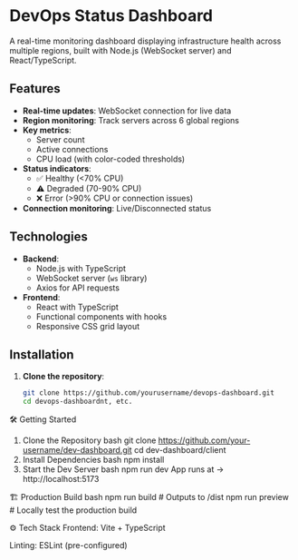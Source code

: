 # DevOps Status Dashboard


A real-time monitoring dashboard displaying infrastructure health across multiple regions, built with Node.js (WebSocket server) and React/TypeScript.

## Features

- **Real-time updates**: WebSocket connection for live data
- **Region monitoring**: Track servers across 6 global regions
- **Key metrics**:
  - Server count
  - Active connections
  - CPU load (with color-coded thresholds)
- **Status indicators**:
  - ✅ Healthy (<70% CPU)
  - ⚠️ Degraded (70-90% CPU)
  - ❌ Error (>90% CPU or connection issues)
- **Connection monitoring**: Live/Disconnected status

## Technologies

- **Backend**:
  - Node.js with TypeScript
  - WebSocket server (`ws` library)
  - Axios for API requests
- **Frontend**:
  - React with TypeScript
  - Functional components with hooks
  - Responsive CSS grid layout
## Installation

1. **Clone the repository**:
   ```bash
   git clone https://github.com/yourusername/devops-dashboard.git
   cd devops-dashboardnt, etc.

🛠️ Getting Started
1. Clone the Repository
bash
git clone https://github.com/your-username/dev-dashboard.git
cd dev-dashboard/client
2. Install Dependencies
bash
npm install
3. Start the Dev Server
bash
npm run dev
App runs at → http://localhost:5173

🏗️ Production Build
bash
npm run build        # Outputs to /dist
npm run preview      # Locally test the production build

⚙️ Tech Stack
Frontend: Vite + TypeScript

Linting: ESLint (pre-configured)

